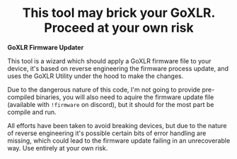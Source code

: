 <h1 align="center">This tool may brick your GoXLR.<br />Proceed at your own risk</h1>

__GoXLR Firmware Updater__

This tool is a wizard which should apply a GoXLR firmware file to your device, it's based on reverse engineering the firmware process update, and uses the GoXLR Utility under the hood to make the changes.

Due to the dangerous nature of this code, I'm not going to provide pre-compiled binaries, you will also need to aquire the firmware update file (available with `!firmware` on discord), but it should for the most part
be compile and run.

All efforts have been taken to avoid breaking devices, but due to the nature of reverse engineering it's possible certain bits of error handling are missing, which could lead to the firmware update failing in an unrecoverable way. Use entirely at your own risk.
